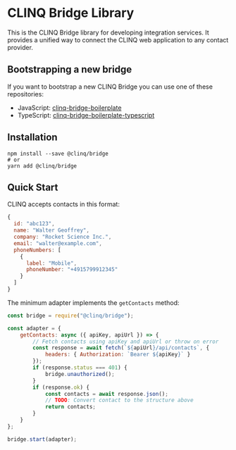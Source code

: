 # CLINQ Bridge Library

This is the CLINQ Bridge library for developing integration services.
It provides a unified way to connect the CLINQ web application to any contact provider.

## Bootstrapping a new bridge

If you want to bootstrap a new CLINQ Bridge you can use one of these repositories:

- JavaScript: [clinq-bridge-boilerplate](https://github.com/sipgate/clinq-bridge-boilerplate)
- TypeScript: [clinq-bridge-boilerplate-typescript](https://github.com/sipgate/clinq-bridge-boilerplate-typescript)

## Installation

```shell
npm install --save @clinq/bridge
# or
yarn add @clinq/bridge
```

## Quick Start

CLINQ accepts contacts in this format:

```js
{
  id: "abc123",
  name: "Walter Geoffrey",
  company: "Rocket Science Inc.",
  email: "walter@example.com",
  phoneNumbers: [
    {
      label: "Mobile",
      phoneNumber: "+4915799912345"
    }
  ]
}
```

The minimum adapter implements the `getContacts` method:

```js
const bridge = require("@clinq/bridge");

const adapter = {
	getContacts: async ({ apiKey, apiUrl }) => {
		// Fetch contacts using apiKey and apiUrl or throw on error
		const response = await fetch(`${apiUrl}/api/contacts`, {
			headers: { Authorization: `Bearer ${apiKey}` }
		});
		if (response.status === 401) {
			bridge.unauthorized();
		}
		if (response.ok) {
			const contacts = await response.json();
			// TODO: Convert contact to the structure above
			return contacts;
		}
	}
};

bridge.start(adapter);
```
